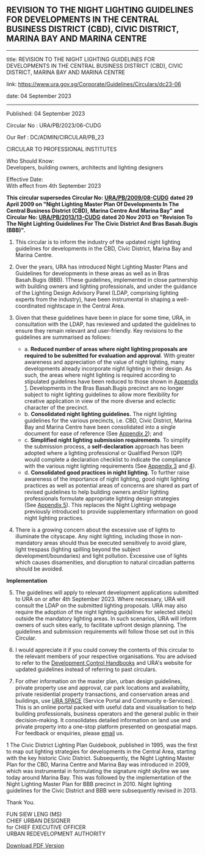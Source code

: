 ## REVISION TO THE NIGHT LIGHTING GUIDELINES FOR DEVELOPMENTS IN THE CENTRAL BUSINESS DISTRICT (CBD), CIVIC DISTRICT, MARINA BAY AND MARINA CENTRE

---

title: REVISION TO THE NIGHT LIGHTING GUIDELINES FOR DEVELOPMENTS IN THE CENTRAL BUSINESS DISTRICT (CBD), CIVIC DISTRICT, MARINA BAY AND MARINA CENTRE

link: https://www.ura.gov.sg/Corporate/Guidelines/Circulars/dc23-06

date: 04 September 2023

---

Published: 04 September 2023

Circular No : URA/PB/2023/06-CUDG

Our Ref : DC/ADMIN/CIRCULAR/PB_23

CIRCULAR TO PROFESSIONAL INSTITUTES

Who Should Know:  
Developers, building owners, architects and lighting designers

Effective Date:  
With effect from 4th September 2023

**This circular supersedes Circular No:** [**URA/PB/2009/08-CUDG**](https://www.ura.gov.sg/Corporate/Guidelines/Circulars/dc09-08) **dated 29 April 2009 on "Night Lighting Master Plan Of Developments In The Central Business District (CBD), Marina Centre And Marina Bay" and Circular No:** [**URA/PB/2013/13-CUDG**](https://www.ura.gov.sg/Corporate/Guidelines/Circulars/dc13-13) **dated 20 Nov 2013 on "Revision To The Night Lighting Guidelines For The Civic District And Bras Basah.Bugis (BBB)".**

1.  This circular is to inform the industry of the updated night lighting guidelines for developments in the CBD, Civic District, Marina Bay and Marina Centre.

2.  Over the years, URA has introduced Night Lighting Master Plans and Guidelines for developments in these areas as well as in Bras Basah.Bugis (BBB). 1These guidelines, implemented in close partnership with building owners and lighting professionals, and under the guidance of the Lighting Design Advisory Panel (LDAP, comprising lighting experts from the industry), have been instrumental in shaping a well-coordinated nightscape in the Central Area.  

3.  Given that these guidelines have been in place for some time, URA, in consultation with the LDAP, has reviewed and updated the guidelines to ensure they remain relevant and user-friendly. Key revisions to the guidelines are summarised as follows:

    - a.  **Reduced number of areas where night lighting proposals are required to be submitted for evaluation and approval**. With greater awareness and appreciation of the value of night lighting, many developments already incorporate night lighting in their design. As such, the areas where night lighting is required according to stipulated guidelines have been reduced to those shown in [Appendix 1](https://www.ura.gov.sg/-/media/Corporate/Guidelines/Development-control/Circulars/2023/Sep/dc23-06.pdf). Developments in the Bras Basah.Bugis precinct are no longer subject to night lighting guidelines to allow more flexibility for creative application in view of the more diverse and eclectic character of the precinct.
    - b.  **Consolidated night lighting guidelines.** The night lighting guidelines for the various precincts, i.e. CBD, Civic District, Marina Bay and Marina Centre have been consolidated into a single document for ease of reference (See [Appendix 2](https://www.ura.gov.sg/-/media/Corporate/Guidelines/Development-control/Circulars/2023/Sep/dc23-06.pdf)); and
    - c.  **Simplified night lighting submission requirements**. To simplify the submission process, a **self-declaration** approach has been adopted where a lighting professional or Qualified Person (QP) would complete a declaration checklist to indicate the compliance with the various night lighting requirements (See [Appendix 3](https://www.ura.gov.sg/-/media/Corporate/Guidelines/Development-control/Circulars/2023/Sep/dc23-06.pdf) and [4](https://www.ura.gov.sg/-/media/Corporate/Guidelines/Development-control/Circulars/2023/Sep/dc23-06.pdf)).
    - d.  **Consolidated good practices in night lighting.** To further raise awareness of the importance of night lighting, good night lighting practices as well as potential areas of concerns are shared as part of revised guidelines to help building owners and/or lighting professionals formulate appropriate lighting design strategies (See [Appendix 5](https://www.ura.gov.sg/-/media/Corporate/Guidelines/Development-control/Circulars/2023/Sep/dc23-06.pdf)). This replaces the Night Lighting webpage previously introduced to provide supplementary information on good night lighting practices.

4.  There is a growing concern about the excessive use of lights to illuminate the cityscape. Any night lighting, including those in non-mandatory areas should thus be executed sensitively to avoid glare, light trespass (lighting spilling beyond the subject development/boundaries) and light pollution. Excessive use of lights which causes disamenities, and disruption to natural circadian patterns should be avoided.  
    
**Implementation**

5.  The guidelines will apply to relevant development applications submitted to URA on or after 4th September 2023. Where necessary, URA will consult the LDAP on the submitted lighting proposals. URA may also require the adoption of the night lighting guidelines for selected site(s) outside the mandatory lighting areas. In such scenarios, URA will inform owners of such sites early, to facilitate upfront design planning. The guidelines and submission requirements will follow those set out in this Circular.

6.  I would appreciate it if you could convey the contents of this circular to the relevant members of your respective organisations. You are advised to refer to the [Development Control Handbooks](https://www.ura.gov.sg/corporate/guidelines/Development-Control) and URA's website for updated guidelines instead of referring to past circulars.

7.  For other information on the master plan, urban design guidelines, private property use and approval, car park locations and availability, private residential property transactions, and conservation areas and buildings, use [URA SPACE](http://www.ura.gov.sg/maps) (Service Portal and Community e-Services). This is an online portal packed with useful data and visualisation to help building professionals, business operators and the general public in their decision-making. It consolidates detailed information on land use and private property into a one-stop platform presented on geospatial maps. For feedback or enquiries, please [email](https://www.ura.gov.sg/feedbackWeb/contactus_feedback.jsp) us.

1 The Civic District Lighting Plan Guidebook, published in 1995, was the first to map out lighting strategies for developments in the Central Area, starting with the key historic Civic District. Subsequently, the Night Lighting Master Plan for the CBD, Marina Centre and Marina Bay was introduced in 2009, which was instrumental in formulating the signature night skyline we see today around Marina Bay. This was followed by the implementation of the Night Lighting Master Plan for BBB precinct in 2010. Night lighting guidelines for the Civic District and BBB were subsequently revised in 2013.

Thank You.

FUN SIEW LENG (MS)  
CHIEF URBAN DESIGNER  
for CHIEF EXECUTIVE OFFICER  
URBAN REDEVELOPMENT AUTHORITY

[Download PDF Version](https://www.ura.gov.sg/services/download_file.aspx?f={6422E6D9-504D-43C9-ACCD-0C31B97DB086})